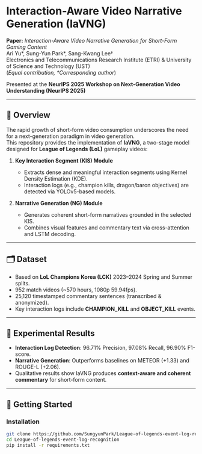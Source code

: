 # Interaction-Aware Video Narrative Generation (IaVNG)

**Paper:** *Interaction-Aware Video Narrative Generation for Short-Form Gaming Content*  
Ari Yu\*, Sung-Yun Park\*, Sang-Kwang Lee†  
Electronics and Telecommunications Research Institute (ETRI) & University of Science and Technology (UST)  
(*Equal contribution, †Corresponding author*)  

Presented at the **NeurIPS 2025 Workshop on Next-Generation Video Understanding (NeurIPS 2025)**  

---

## 📌 Overview
The rapid growth of short-form video consumption underscores the need for a next-generation paradigm in video generation.  
This repository provides the implementation of **IaVNG**, a two-stage model designed for **League of Legends (LoL)** gameplay videos:

1. **Key Interaction Segment (KIS) Module**  
   - Extracts dense and meaningful interaction segments using Kernel Density Estimation (KDE).  
   - Interaction logs (e.g., champion kills, dragon/baron objectives) are detected via YOLOv5-based models.  

2. **Narrative Generation (NG) Module**  
   - Generates coherent short-form narratives grounded in the selected KIS.  
   - Combines visual features and commentary text via cross-attention and LSTM decoding.  

---

## 🗂 Dataset
- Based on **LoL Champions Korea (LCK)** 2023–2024 Spring and Summer splits.  
- 952 match videos (~570 hours, 1080p 59.94fps).  
- 25,120 timestamped commentary sentences (transcribed & anonymized).  
- Key interaction logs include **CHAMPION_KILL** and **OBJECT_KILL** events.  

---

## 🧪 Experimental Results
- **Interaction Log Detection**: 96.71% Precision, 97.08% Recall, 96.90% F1-score.  
- **Narrative Generation**: Outperforms baselines on METEOR (+1.33) and ROUGE-L (+2.06).  
- Qualitative results show IaVNG produces **context-aware and coherent commentary** for short-form content.  

---

## 🚀 Getting Started
### Installation
```bash
git clone https://github.com/SungyunPark/League-of-legends-event-log-recognition.git
cd League-of-legends-event-log-recognition
pip install -r requirements.txt
